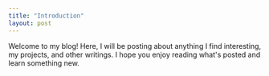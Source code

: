 ```yaml
---
title: "Introduction"
layout: post
---
```


Welcome to my blog! Here, I will be posting about anything I find interesting, my projects, and other writings. I hope you enjoy reading what's posted and learn something new.
